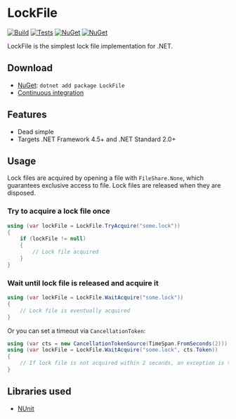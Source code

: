 # LockFile

[![Build](https://img.shields.io/appveyor/ci/Tyrrrz/LockFile/master.svg)](https://ci.appveyor.com/project/Tyrrrz/LockFile)
[![Tests](https://img.shields.io/appveyor/tests/Tyrrrz/LockFile/master.svg)](https://ci.appveyor.com/project/Tyrrrz/LockFile)
[![NuGet](https://img.shields.io/nuget/v/LockFile.svg)](https://nuget.org/packages/LockFile)
[![NuGet](https://img.shields.io/nuget/dt/LockFile.svg)](https://nuget.org/packages/LockFile)

LockFile is the simplest lock file implementation for .NET.

## Download

- [NuGet](https://nuget.org/packages/LockFile): `dotnet add package LockFile`
- [Continuous integration](https://ci.appveyor.com/project/Tyrrrz/LockFile)

## Features

- Dead simple
- Targets .NET Framework 4.5+ and .NET Standard 2.0+

## Usage

Lock files are acquired by opening a file with `FileShare.None`, which guarantees exclusive access to file. Lock files are released when they are disposed.

### Try to acquire a lock file once

```c#
using (var lockFile = LockFile.TryAcquire("some.lock"))
{
    if (lockFile != null)
    {
        // Lock file acquired
    }
}
```

### Wait until lock file is released and acquire it

```c#
using (var lockFile = LockFile.WaitAcquire("some.lock"))
{
    // Lock file is eventually acquired
}
```

Or you can set a timeout via `CancellationToken`:

```c#
using (var cts = new CancellationTokenSource(TimeSpan.FromSeconds(2)))
using (var lockFile = LockFile.WaitAcquire("some.lock", cts.Token))
{
    // If lock file is not acquired within 2 seconds, an exception is thrown
}
```

## Libraries used

- [NUnit](https://github.com/nunit/nunit)